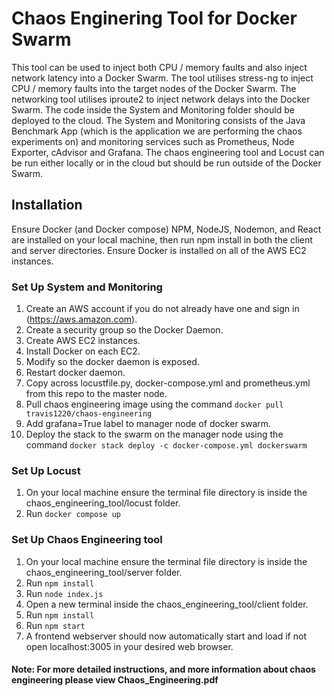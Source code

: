 # Chaos Enginering Tool for Docker Swarm

This tool can be used to inject both CPU / memory faults and also inject network latency into a Docker Swarm. The tool utilises stress-ng to inject CPU / memory faults into the target nodes of the Docker Swarm. The networking tool utilises iproute2 to inject network delays into the Docker Swarm. 
The code inside the System and Monitoring folder should be deployed to the cloud. The System and Monitoring consists of the Java Benchmark App (which is the application we are performing the chaos experiments on) and monitoring services such as Prometheus, Node Exporter, cAdvisor and Grafana. The chaos engineering tool and Locust can be run either locally or in the cloud but should be run outside of the Docker Swarm.


## Installation

Ensure Docker (and Docker compose) NPM, NodeJS, Nodemon, and React are installed on your local machine, then run npm install in both the client and server directories.
Ensure Docker is installed on all of the AWS EC2 instances.


### Set Up System and Monitoring

1. Create an AWS account if you do not already have one and sign in (https://aws.amazon.com).
2. Create a security group so the Docker Daemon.
3. Create AWS EC2 instances.
4. Install Docker on each EC2.
5. Modify so the docker daemon is exposed.
6. Restart docker daemon.
7. Copy across locustfile.py, docker-compose.yml and prometheus.yml from this repo to the master node.
8. Pull chaos engineering image using the command ```docker pull travis1220/chaos-engineering```
9. Add grafana=True label to manager node of docker swarm.
10. Deploy the stack to the swarm on the manager node using the command ```docker stack deploy -c docker-compose.yml dockerswarm```

### Set Up Locust

1. On your local machine ensure the terminal file directory is inside the chaos_engineering_tool/locust folder.
2. Run ```docker compose up```

### Set Up Chaos Engineering tool

1. On your local machine ensure the terminal file directory is inside the chaos_engineering_tool/server folder.
2. Run ```npm install```
3. Run ```node index.js```
4. Open a new terminal inside the chaos_engineering_tool/client folder.
5. Run ```npm install```
6. Run ```npm start```
7. A frontend webserver should now automatically start and load if not open localhost:3005 in your desired web browser.

#### Note: For more detailed instructions, and more information about chaos engineering please view Chaos_Engineering.pdf